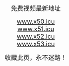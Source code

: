 <center>
<span style="font-size:20px">免费视频最新地址</span><br />
<br />
<span style="font-size:20px"><a href="https://www.x50.icu" target="_blank">www.x50.icu</a></span><br />
<span style="font-size:20px"><a href="https://www.x51.icu" target="_blank">www.x51.icu</a></span><br />
<span style="font-size:20px"><a href="https://www.x52.icu" target="_blank">www.x52.icu</a></span><br />
<span style="font-size:20px"><a href="https://www.x53.icu" target="_blank">www.x53.icu</a></span><br />

<br />
<span style="font-size:20px">收藏此页，永不迷路！</span>
</center>
